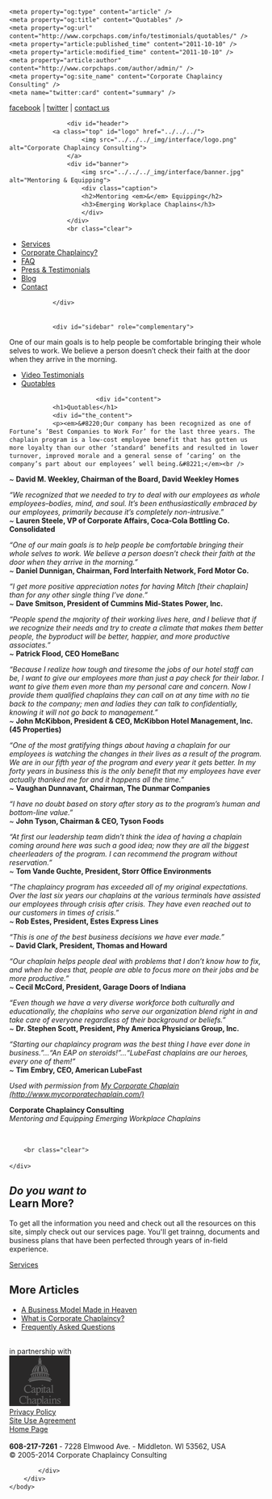 <!DOCTYPE html>
<html dir="ltr" lang="en-US" xmlns:og="http://ogp.me/ns#" xmlns:fb="http://ogp.me/ns/fb#">
<head>
<meta http-equiv="Content-Type" content="text/html; charset=UTF-8" />
<title>Quotables &laquo;  Corporate Chaplaincy Consulting</title>
<link rel="Shortcut Icon" href="../../../_img/favicon.ico">
<link rel="stylesheet" href="../../../_css/style.css" type="text/css" media="screen" />
<link rel="stylesheet" href="../../../_css/print.css" type="text/css" media="print" />
<link rel="pingback" href="../../../xmlrpc.php" />
<script type="text/javascript" src="../../../_js/jquery-1.3.2.min.js"></script>
<script type="text/javascript" src="../../../_js/fancybox/jquery.mousewheel-3.0.2.pack.js"></script>
<script type="text/javascript" src="../../../_js/fancybox/jquery.fancybox-1.3.1.js"></script>
<link rel="stylesheet" type="text/css" href="../../../_js/fancybox/jquery.fancybox-1.3.1.css" media="screen" />

<!-- SEO Ultimate (http://www.seodesignsolutions.com/wordpress-seo/) -->
	<meta property="og:type" content="article" />
	<meta property="og:title" content="Quotables" />
	<meta property="og:url" content="http://www.corpchaps.com/info/testimonials/quotables/" />
	<meta property="article:published_time" content="2011-10-10" />
	<meta property="article:modified_time" content="2011-10-10" />
	<meta property="article:author" content="http://www.corpchaps.com/author/admin/" />
	<meta property="og:site_name" content="Corporate Chaplaincy Consulting" />
	<meta name="twitter:card" content="summary" />
<!-- /SEO Ultimate -->

<link rel="alternate" type="application/rss+xml" title="Corporate Chaplaincy Consulting &raquo; Feed" href="../../../feed/" />
<link rel="alternate" type="application/rss+xml" title="Corporate Chaplaincy Consulting &raquo; Comments Feed" href="../../../comments/feed/" />
<link rel="alternate" type="application/rss+xml" title="Corporate Chaplaincy Consulting &raquo; Quotables Comments Feed" href="feed/" />
<link rel='stylesheet' id='wpsc-thickbox-css'  href='../../../wp-content/plugins/wp-e-commerce/wpsc-core/js/thickbox.css%3Fver=3.8.9.2.625469.css' type='text/css' media='all' />
<link rel='stylesheet' id='wpsc-theme-css-css'  href='../../../wp-content/themes/corpchaps/wpsc-default.css%3Fver=3.8.9.2.625469.css' type='text/css' media='all' />
<style type='text/css'>

		/*
		* Default View Styling
		*/
		div.default_product_display div.textcol{
			margin-left: 106px !important;
			min-height: 96px;
			_height: 96px;
		}

		div.default_product_display  div.textcol div.imagecol{
			position:absolute;
			top:0px;
			left: 0px;
			margin-left: -106px !important;
		}

		div.default_product_display  div.textcol div.imagecol a img {
			width: 96px;
			height: 96px;
		}

		.wpsc_category_grid_item  {
			display:block;
			float:left;
			width: 96px;
			height: 96px;
		}
		.wpsc_category_grid_item  span{
			position:relative;
			top:10.4444444444px;
		}
		div.default_product_display div.item_no_image a  {
			width: 94px;
		}

		div.default_product_display .imagecol img.no-image, #content div.default_product_display .imagecol img.no-image {
			width: 96px;
			height: 96px;
        }

		
		/*
		* Single View Styling
		*/

		div.single_product_display div.item_no_image  {
			width: 126px;
			height: 126px;
		}
		div.single_product_display div.item_no_image a  {
			width: 126px;
		}

		div.single_product_display div.textcol{
			margin-left: 138px !important;
			min-height: 128px;
			_height: 128px;
		}


		div.single_product_display  div.textcol div.imagecol{
			position:absolute;

			margin-left: -138px !important;
		}

		div.single_product_display  div.textcol div.imagecol a img {
			width: 128px;
			height: 128px;
		}

	div#categorydisplay{
		display: block;
	}

	div#branddisplay{
		display: none;
	}

</style>
<link rel='stylesheet' id='wpsc-theme-css-compatibility-css'  href='../../../wp-content/plugins/wp-e-commerce/wpsc-theme/compatibility.css%3Fver=3.8.9.2.625469.css' type='text/css' media='all' />
<script type='text/javascript' src='../../../wp-includes/js/jquery/jquery.js%3Fver=1.7.2'></script>
<script type='text/javascript' src='../../../wp-content/plugins/wp-e-commerce/wpsc-core/js/wp-e-commerce.js%3Fver=3.8.9.2.625469'></script>
<script type='text/javascript' src='../../../wp-content/plugins/wp-e-commerce/wpsc-core/js/jquery.infieldlabel.min.js%3Fver=3.8.9.2.625469'></script>
<script type='text/javascript' src='../../../wp-content/plugins/wp-e-commerce/wpsc-core/js/ajax.js%3Fver=3.8.9.2.625469'></script>
<script type='text/javascript'>
/* <![CDATA[ */
var wpsc_ajax = {"ajaxurl":"http:\/\/www.corpchaps.com\/wp-admin\/admin-ajax.php","spinner":"http:\/\/www.corpchaps.com\/wp-admin\/images\/wpspin_light.gif","no_quotes":"It appears that there are no shipping quotes for the shipping information provided.  Please check the information and try again."};
/* ]]> */
</script>
<script type='text/javascript' src='../../../index.php%3Fwpsc_user_dynamic_js=true&amp;ver=3.8.9.2.625469'></script>
<script type='text/javascript' src='../../../wp-content/plugins/wp-e-commerce/wpsc-admin/js/jquery.livequery.js%3Fver=1.0.3'></script>
<script type='text/javascript' src='../../../wp-content/plugins/wp-e-commerce/wpsc-core/js/user.js%3Fver=3.8.9.2625469'></script>
<script type='text/javascript' src='../../../wp-content/plugins/wp-e-commerce/wpsc-core/js/thickbox.js%3Fver=Instinct_e-commerce'></script>
<link rel="EditURI" type="application/rsd+xml" title="RSD" href="../../../xmlrpc.php%3Frsd" />
<link rel="wlwmanifest" type="application/wlwmanifest+xml" href="../../../wp-includes/wlwmanifest.xml" /> 
<link rel='prev' title='Video Testimonials' href='../' />
<link rel='next' title='Research' href='../../../research.html' />
<meta name="generator" content="WordPress 3.4.2" />
<link rel='canonical' href='index.html' />
<link rel='alternate' type='application/rss+xml' title='Corporate Chaplaincy Consulting Product List RSS' href='../../../%3Fwpsc_action=rss'/><script type="text/javascript">

  var _gaq = _gaq || [];
  _gaq.push(['_setAccount', 'UA-23679465-1']);
  _gaq.push(['_trackPageview']);

  (function() {
    var ga = document.createElement('script'); ga.type = 'text/javascript'; ga.async = true;
    ga.src = ('https:' == document.location.protocol ? 'https://ssl' : 'http://www') + '.google-analytics.com/ga.js';
    var s = document.getElementsByTagName('script')[0]; s.parentNode.insertBefore(ga, s);
  })();

</script>
</head>
<body class="page page-id-708 page-child parent-pageid-278 page-template-default">
	<div id="topbar" class="outer">
			<a target="_blank" href="http://www.facebook.com/pages/Corporate-Chaplaincy-Consulting/240905042597630?v=info">facebook</a> | <a target="_blank" href="http://twitter.com/stevewcook">twitter</a> | <a href="../../../contact-us/">contact us</a>
	</div>

<div id="main" class="outer">
	 <div class="container">

					<div id="header">
				<a class="top" id="logo" href="../../../">
						<img src="../../../_img/interface/logo.png" alt="Corporate Chaplaincy Consulting">
					</a>
					<div id="banner">
						<img src="../../../_img/interface/banner.jpg" alt="Mentoring & Equipping">
						<div class="caption">
						<h2>Mentoring <em>&</em> Equipping</h2>
						<h3>Emerging Workplace Chaplains</h3>
						</div>
					</div>
					<br class="clear">


 <ul id="subnav">  
 <li class="page_item page-item-197"><a href="../../services/">Services</a></li>
<li class="page_item page-item-12"><a href="../../what-is-cc-why-should-i-care/">Corporate Chaplaincy?</a></li>
<li class="page_item page-item-148"><a href="../../faq/">FAQ</a></li>
<li class="page_item page-item-278 current_page_ancestor current_page_parent"><a href="../">Press &#038; Testimonials</a></li>
 
<li><a href="../../../category/blog/">Blog</a></li>
<li><a href="../../../contact-us/">Contact</a></li>
 </ul>  



				</div>


				<div id="sidebar" role="complementary">
<div id="excerpt">One of our main goals is to help people be comfortable bringing their whole selves to work. We believe a person doesn’t check their faith at the door when they arrive in the morning.</div><ul id="sub-pages"><li><a href="../">Video Testimonials</a></li><li><a href="index.html">Quotables</a></li></ul></div>




				
							<div id="content">
				<h1>Quotables</h1>
				<div id="the_content">
				<p><em>&#8220;Our company has been recognized as one of Fortune’s ’Best Companies to Work For’ for the last three years. The chaplain program is a low-cost employee benefit that has gotten us more loyalty than our other ’standard’ benefits and resulted in lower turnover, improved morale and a general sense of ’caring’ on the company’s part about our employees’ well being.&#8221;</em><br />
~ <strong>David M. Weekley, Chairman of the Board, David Weekley Homes</strong></p>
<p><em>&#8220;We recognized that we needed to try to deal with our employees as whole employees&#8211;bodies, mind, and soul. It&#8217;s been enthusiastically embraced by our employees, primarily because it&#8217;s completely non-intrusive.&#8221;</em><br />
~ <strong>Lauren Steele, VP of Corporate Affairs, Coca-Cola Bottling Co. Consolidated</strong></p>
<p><em>“One of our main goals is to help people be comfortable bringing their whole selves to work. We believe a person doesn’t check their faith at the door when they arrive in the morning.”</em><br />
~ <strong>Daniel Dunnigan, Chairman, Ford Interfaith Network, Ford Motor Co.</strong></p>
<p><em>&#8220;I get more positive appreciation notes for having Mitch [their chaplain] than for any other single thing I&#8217;ve done.&#8221;</em><br />
~ <strong>Dave Smitson, President of Cummins Mid-States Power, Inc.</strong></p>
<p><em>&#8220;People spend the majority of their working lives here, and I believe that if we recognize their needs and try to create a climate that makes them better people, the byproduct will be better, happier, and more productive associates.&#8221;</em><br />
~ <strong>Patrick Flood, CEO HomeBanc</strong></p>
<p><em>&#8220;Because I realize how tough and tiresome the jobs of our hotel staff can be, I want to give our employees more than just a pay check for their labor. I want to give them even more than my personal care and concern. Now I provide them qualified chaplains they can call on at any time with no tie back to the company; men and ladies they can talk to confidentially, knowing it will not go back to management.&#8221;</em><br />
~ <strong>John McKibbon, President &amp; CEO, McKibbon Hotel Management, Inc. (45 Properties)</strong></p>
<p><em>“One of the most gratifying things about having a chaplain for our employees is watching the changes in their lives as a result of the program. We are in our fifth year of the program and every year it gets better. In my forty years in business this is the only benefit that my employees have ever actually thanked me for and it happens all the time.”</em><br />
~ <strong>Vaughan Dunnavant, Chairman, The Dunmar Companies</strong></p>
<p><em>“I have no doubt based on story after story as to the program’s human and bottom-line value.”</em><br />
~ <strong>John Tyson, Chairman &amp; CEO, Tyson Foods</strong></p>
<p><em>“At first our leadership team didn’t think the idea of having a chaplain coming around here was such a good idea; now they are all the biggest cheerleaders of the program. I can recommend the program without reservation.”</em><br />
~ <strong>Tom Vande Guchte, President, Storr Office Environments</strong></p>
<p><em>“The chaplaincy program has exceeded all of my original expectations. Over the last six years our chaplains at the various terminals have assisted our employees through crisis after crisis. They have even reached out to our customers in times of crisis.”</em><br />
~<strong> Rob Estes, President, Estes Express Lines</strong></p>
<p><em>“This is one of the best business decisions we have ever made.”</em><br />
~ <strong>David Clark, President, Thomas and Howard</strong></p>
<p><em>“Our chaplain helps people deal with problems that I don’t know how to fix, and when he does that, people are able to focus more on their jobs and be more productive.”</em><br />
~<strong> Cecil McCord, President, Garage Doors of Indiana</strong></p>
<p><em>“Even though we have a very diverse workforce both culturally and educationally, the chaplains who serve our organization blend right in and take care of everyone regardless of their background or beliefs.”</em><br />
~ <strong>Dr. Stephen Scott, President, Phy America Physicians Group, Inc.</strong></p>
<p><em>“Starting our chaplaincy program was the best thing I have ever done in business.”&#8230;“An EAP on steroids!”&#8230;“LubeFast chaplains are our heroes, every one of them!”</em><br />
~ <strong>Tim Embry, CEO, American LubeFast</strong></p>
<p><em>Used with permission from <a href="http://www.mycorporatechaplain.com/">My Corporate Chaplain (http://www.mycorporatechaplain.com/)</a></em></p>
<p><strong>Corporate Chaplaincy Consulting</strong><br />
<em>Mentoring and Equipping Emerging Workplace Chaplains</em></p>
				</div>
				<br class="clear">
				</div>	
				
	
		
		<br class="clear">

	</div>

</div>
<div id="footertop" class="outer">
			<div class="container">
				<div id="learn">
					<h2><em>Do you want to </em><br/>Learn More?</h2>
					<p>
						To get all the information you need and check out all the resources on this site, simply check out our services page. You'll get trainng, documents and business plans that have been perfected through years of in-field experience.</p>
	<p><a class="arrow" href="../../services/">Services</a></p>
</div>
	<div id="more">
		<h2><strong>More</strong> Articles</h2>
		<ul>
			<li class="first"><a href="../../../a-business-model-made-in-heaven/">A Business Model Made in Heaven</a></li>
			<li><a href="../../what-is-cc-why-should-i-care/">What is Corporate Chaplaincy?</a></li>
			<li class="last"><a href="../../faq/">Frequently Asked Questions</a></li>
		</ul>
	</div>		
	<br class="clear">
</div>
</div>
<div id="footermiddle" class="outer">
			<div class="container">
				<div id="partnership" class="col">
					in partnership with<br>
					<a href="http://www.capchaps.org"><img src="../../../_img/interface/logo_footer.png" alt="Corporate Chaplaincy Consulting"></a>
				</div>
				<div id="copyright" class="col link">
					<a href="../../../copyright-information/" class="dark box">Privacy Policy</a>
				</div>
				<div id="siteuse" class="col link">
					<a href="../../../statement-of-agreement-for-use-of-site/" class="dark box">Site Use Agreement</a>
				</div>
<div id="backhome" class="col link">
					<a href="../../../" class="dark box">Home Page</a>
				</div>
				<div id="social-links" class="col link">
			<a href="http://www.vimeo.com/corpchaps/videos" id="vimeo" target="_blank"class="icon"><img src="../../../_img/interface/transparent.png" alt="vimeo"></a>
			<a href="http://www.facebook.com/pages/Corporate-Chaplaincy-Consulting/240905042597630?v=info" id="facebook" target="_blank" class="icon"><img src="../../../_img/interface/transparent.png" alt="facebook"></a>
							<a href="http://twitter.com/stevewcook" id="twitter" target="_blank" class="icon"><img src="../../../_img/interface/transparent.png" alt="twitter"></a>		
				</div>
			</div>
		</div>
		<div id="footerbottom" class="outer">
			<div class="container">
				<strong>608-217-7261</strong> - 7228 Elmwood Ave. - Middleton. WI 53562, USA<br>
				&copy; 2005-2014 Corporate Chaplaincy Consulting<br>


			</div>
		</div>
	</body>
</html>